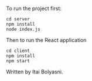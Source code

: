 To run the project first:
```
cd server
npm install
node index.js

```
Then to run the React application
```
cd client
npm install
npm start

```

Written by Itai Bolyasni.
